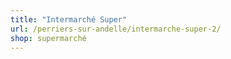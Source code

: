 ```yaml
---
title: "Intermarché Super"
url: /perriers-sur-andelle/intermarche-super-2/
shop: supermarché
---
```

